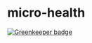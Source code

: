 # micro-health

[![Greenkeeper badge](https://badges.greenkeeper.io/fmiras/micro-health.svg)](https://greenkeeper.io/)

